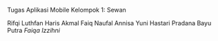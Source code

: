 Tugas Aplikasi Mobile 
Kelompok 1:
Sewan

Rifqi Luthfan Haris
Akmal Faiq Naufal
Annisa Yuni Hastari 
Pradana Bayu Putra
_Faiqa Izzihni_
